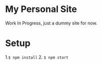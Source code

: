 # My Personal Site
Work In Progress, just a dummy site for now.

# Setup
1.`$ npm install`
2. `$ npm start`
